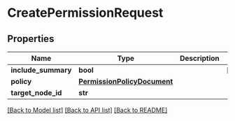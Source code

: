 # CreatePermissionRequest

## Properties
Name | Type | Description | Notes
------------ | ------------- | ------------- | -------------
**include_summary** | **bool** |  | [optional] 
**policy** | [**PermissionPolicyDocument**](PermissionPolicyDocument.md) |  | 
**target_node_id** | **str** |  | 

[[Back to Model list]](../README.md#documentation-for-models) [[Back to API list]](../README.md#documentation-for-api-endpoints) [[Back to README]](../README.md)


